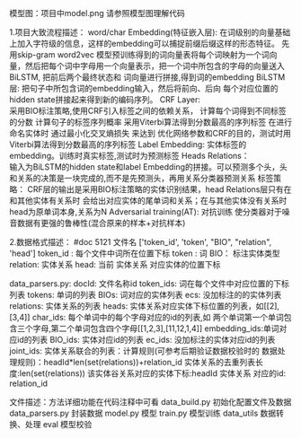 模型图：项目中model.png
请参照模型图理解代码

1.项目大致流程描述：
word/char Embedding(特征嵌入层):
在词级别的向量基础上加入字符级的信息，这样的embedding可以捕捉前缀后缀这样的形态特征。
先用skip-gram word2vec 模型预训练得到的词向量表将每个词映射为一个词向量，然后把每个词中字母用一个向量表示，把一个词中所包含的字母的向量送入 BiLSTM,
把前后两个最终状态和 词向量进行拼接,得到词的embedding
BiLSTM层:
把句子中所包含词的embedding输入，然后将前向、后向 每个对应位置的hidden state拼接起来得到新的编码序列。
CRF Layer:  
采用BIO标注策略,使用CRF引入标签之间的依赖关系，
计算每个词得到不同标签的分数
计算句子的标签序列概率
采用Viterbi算法得到分数最高的序列标签
在进行命名实体时 通过最小化交叉熵损失 来达到 优化网络参数和CRF的目的，测试时用Viterbi算法得到分数最高的序列标签
Label Embedding:
实体标签的embedding。训练时真实标签,测试时为预测标签
Heads Relations：  
输入为BiLSTM的hidden state和label Embedding的拼接。可以预测多个头，头和关系的决策是一块完成的,而不是先预测头，再用关系分类器预测关系
标签策略： CRF层的输出是采用BIO标注策略的实体识别结果，head Relations层只有在和其他实体有关系时  会给出对应实体的尾单词和关系；在与其他实体没有关系时 head为原单词本身,关系为N
Adversarial training(AT):  对抗训练 使分类器对于噪音数据有更强的鲁棒性(混合原来的样本+对抗样本)


2.数据格式描述：
#doc 5121  文件名
['token_id', 'token', "BIO", "relation", 'head']
token_id : 每个文件中词所在位置下标
token :    词
BIO：      标注实体类型
relation:  实体关系
head:      当前 实体关系 对应实体的位置下标

data_parsers.py:
docId:        文件名称id
token_ids:    词在每个文件中对应位置的下标列表
tokens:       单词的列表
BIOs:         词对应的实体列表
ecs:          没加标注的的实体列表
relations:    实体关系的列表
heads:        实体关系对应实体下标位置的列表，如[[2],[3,4]]
char_ids:     每个单词中的每个字母对应的id的列表,如 两个单词第一个单词包含三个字母,第二个单词包含四个字母[[1,2,3],[11,12,1,4]]
embedding_ids:单词对应id的列表
BIO_ids:      实体对应id的列表
ec_ids:       没加标注的实体对应id的列表
joint_ids:    实体关系联合的列表：计算规则(可参考后期验证数据校验时的 数据处理规则)：headId*len(set(relations))+relation_id
实体关系的去重列表长度:len(set(relations))
该实体谷关系对应的实体下标:headId
实体关系 对应的id: relation_id



文件描述：方法详细功能在代码注释中可看
data_build.py    初始化配置文件及数据
data_parsers.py  封装数据
model.py         模型
train.py         模型训练
data_utils       数据转换、处理
eval             模型校验
